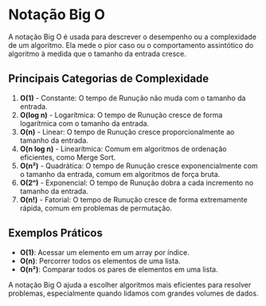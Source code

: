 # Notação Big O

A notação Big O é usada para descrever o desempenho ou a complexidade de um algoritmo. Ela mede o pior caso ou o comportamento assintótico do algoritmo à medida que o tamanho da entrada cresce. 

## Principais Categorias de Complexidade

1. **O(1)** - Constante: O tempo de Runução não muda com o tamanho da entrada.
2. **O(log n)** - Logarítmica: O tempo de Runução cresce de forma logarítmica com o tamanho da entrada.
3. **O(n)** - Linear: O tempo de Runução cresce proporcionalmente ao tamanho da entrada.
4. **O(n log n)** - Linearítmica: Comum em algoritmos de ordenação eficientes, como Merge Sort.
5. **O(n²)** - Quadrática: O tempo de Runução cresce exponencialmente com o tamanho da entrada, comum em algoritmos de força bruta.
6. **O(2ⁿ)** - Exponencial: O tempo de Runução dobra a cada incremento no tamanho da entrada.
7. **O(n!)** - Fatorial: O tempo de Runução cresce de forma extremamente rápida, comum em problemas de permutação.

## Exemplos Práticos

- **O(1)**: Acessar um elemento em um array por índice.
- **O(n)**: Percorrer todos os elementos de uma lista.
- **O(n²)**: Comparar todos os pares de elementos em uma lista.

A notação Big O ajuda a escolher algoritmos mais eficientes para resolver problemas, especialmente quando lidamos com grandes volumes de dados.
